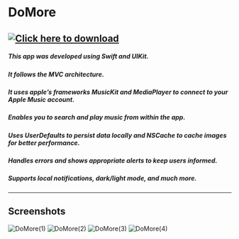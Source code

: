 # DoMore 

[![Click here to download](https://user-images.githubusercontent.com/82785695/200953066-c30fc85b-fded-45db-a52a-5d2baa04c5f0.png)](https://apps.apple.com/us/app/domore/id6444235740)
---

##### This app was developed using Swift and UIKit.
##### It follows the MVC architecture. 
##### It uses apple’s frameworks MusicKit and MediaPlayer to connect to your Apple Music account. 

##### Enables you to search and play music from within the app. 
##### Uses UserDefaults to persist data locally and NSCache to cache images for better performance. 
##### Handles errors and shows appropriate alerts to keep users informed. 
##### Supports local notifications, dark/light mode, and much more.

---

## Screenshots

![DoMore(1)](https://github.com/josuegcp95/DoMore/assets/82785695/13f2bc6a-cc56-4061-8fcf-3a6815b998ee)
![DoMore(2)](https://github.com/josuegcp95/DoMore/assets/82785695/fda37e27-719f-4a5a-b099-c43da9682f5a)
![DoMore(3)](https://github.com/josuegcp95/DoMore/assets/82785695/18d63fb7-5664-45c7-8041-15ac7923e2c6)
![DoMore(4)](https://github.com/josuegcp95/DoMore/assets/82785695/f60057de-c8ec-41ae-888f-32fa77bc4987)




